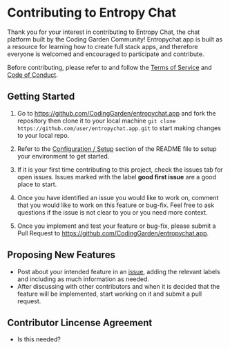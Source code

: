 # Contributing to Entropy Chat

Thank you for your interest in contributing to Entropy Chat, the chat platform built by the Coding Garden Community! Entropychat.app is built as a resource for learning how to create full stack apps, and therefore everyone is welcomed and encouraged to participate and contribute. 

Before contributing, please refer to and follow the [Terms of Service](#) and [Code of Conduct](CODE_OF_CONDUCT.md).

## Getting Started

1. Go to https://github.com/CodingGarden/entropychat.app and fork the repository then clone it to your local machine
`git clone https://github.com/user/entropychat.app.git` 
to start making changes to your local repo. 

2. Refer to the [Configuration / Setup](README.md) section of the README file to setup your environment to get started.

3. If it is your first time contributing to this project, check the issues tab for open issues. Issues marked with the label **good first issue** are a good place to start. 

4. Once you have identified an issue you would like to work on, comment that you would like to work on this feature or bug-fix. Feel free to ask questions if the issue is not clear to you or you need more context.

5. Once you implement and test your feature or bug-fix, please submit a Pull Request to https://github.com/CodingGarden/entropychat.app.

## Proposing New Features

* Post about your intended feature in an [issue](https://github.com/CodingGarden/entropychat.app/issues), adding the relevant labels and including as much information as needed.
* After discussing with other contributors and when it is decided that the feature will be implemented, start working on it and submit a pull request.

## Contributor Lincense Agreement 

* Is this needed?
